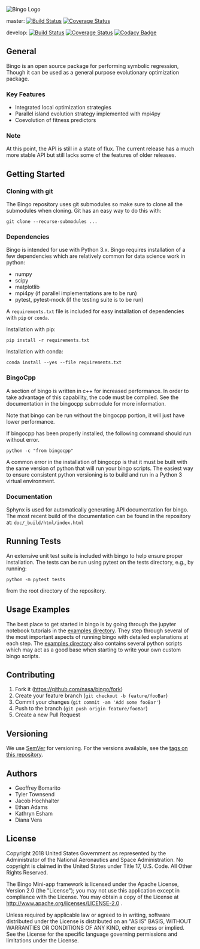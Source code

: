 ![Bingo Logo](media/logo.png)

master: [![Build Status](https://travis-ci.com/nasa/bingo.svg?branch=master)](https://travis-ci.com/nasa/bingo) [![Coverage Status](https://coveralls.io/repos/github/nasa/bingo/badge.svg?branch=master)](https://coveralls.io/github/nasa/bingo?branch=master)

develop: [![Build Status](https://travis-ci.com/nasa/bingo.svg?branch=develop)](https://travis-ci.com/nasa/bingo) [![Coverage Status](https://coveralls.io/repos/github/nasa/bingo/badge.svg?branch=develop)](https://coveralls.io/github/nasa/bingo?branch=develop) [![Codacy Badge](https://api.codacy.com/project/badge/Grade/9fe09cffafe64032962a82f7f1588e9f)](https://www.codacy.com/app/bingo_developers/bingo?utm_source=github.com&amp;utm_medium=referral&amp;utm_content=nasa/bingo&amp;utm_campaign=Badge_Grade)

## General
Bingo is an open source package for performing symbolic regression, Though it 
can be used as a general purpose evolutionary optimization package.  

### Key Features
* Integrated local optimization strategies
* Parallel island evolution strategy implemented with mpi4py
* Coevolution of fitness predictors
  
### Note
At this point, the API is still in a state of flux. The current release has a 
much more stable API but still lacks some of the features of older releases.

## Getting Started

### Cloning with git
The Bingo repository uses git submodules so make sure to clone all the
submodules when cloning.  Git has an easy way to do this with:
```shell
git clone --recurse-submodules ...
```

### Dependencies
Bingo is intended for use with Python 3.x.  Bingo requires installation of a 
few dependencies which are relatively common for data science work in python:
* numpy
* scipy
* matplotlib
* mpi4py (if parallel implementations are to be run)
* pytest, pytest-mock (if the testing suite is to be run)
  
A `requirements.txt` file is included for easy installation of dependencies with 
`pip` or `conda`.

Installation with pip:
```shell
pip install -r requirements.txt
```

Installation with conda:
```shell
conda install --yes --file requirements.txt
```

### BingoCpp
A section of bingo is written in c++ for increased performance.  In order to 
take advantage of this capability, the code must be compiled.  See the 
documentation in the bingocpp submodule for more information.

Note that bingo can be run without the bingocpp portion, it will just have lower 
performance.

If bingocpp has been properly installed, the following command should run 
without error.
```shell
python -c "from bingocpp"
```

A common error in the installation of bingocpp is that it must be built with 
the same version of python that will run your bingo scripts.  The easiest way 
to ensure consistent python versioning is to build and run in a Python 3 
virtual environment.

### Documentation
Sphynx is used for automatically generating API documentation for bingo. The 
most recent build of the documentation can be found in the repository at: 
`doc/_build/html/index.html`


## Running Tests
An extensive unit test suite is included with bingo to help ensure proper 
installation. The tests can be run using pytest on the tests directory, e.g., 
by running:
```shell
python -m pytest tests 
```
from the root directory of the repository.

## Usage Examples
The best place to get started in bingo is by going through the jupyter notebook
tutorials in the [examples directory](examples/). They step through several of
the most important aspects of running bingo with detailed explanations at each
step.  The [examples directory](examples/) also contains several python scripts
which may act as a good base when starting to write your own custom bingo
scripts.

## Contributing
 1. Fork it (<https://github.com/nasa/bingo/fork>)
 2. Create your feature branch (`git checkout -b feature/fooBar`)
 3. Commit your changes (`git commit -am 'Add some fooBar'`)
 4. Push to the branch (`git push origin feature/fooBar`)
 5. Create a new Pull Request


## Versioning
We use [SemVer](http://semver.org/) for versioning. For the versions available, 
see the [tags on this repository](https://github.com/nasa/bingo/tags). 

## Authors
* Geoffrey Bomarito
* Tyler Townsend
* Jacob Hochhalter
* Ethan Adams
* Kathryn Esham
* Diana Vera
  
## License 
Copyright 2018 United States Government as represented by the Administrator of 
the National Aeronautics and Space Administration. No copyright is claimed in 
the United States under Title 17, U.S. Code. All Other Rights Reserved.

The Bingo Mini-app framework is licensed under the Apache License, Version 2.0 
(the "License"); you may not use this application except in compliance with the 
License. You may obtain a copy of the License at 
http://www.apache.org/licenses/LICENSE-2.0 .

Unless required by applicable law or agreed to in writing, software distributed 
under the License is distributed on an "AS IS" BASIS, WITHOUT WARRANTIES OR 
CONDITIONS OF ANY KIND, either express or implied. See the License for the 
specific language governing permissions and limitations under the License.
